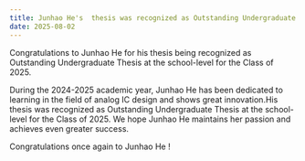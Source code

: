 ```yaml
---
title: Junhao He's  thesis was recognized as Outstanding Undergraduate Thesis at the school-level  for the Class of 2025.
date: 2025-08-02
---
```


Congratulations to Junhao He for his thesis being recognized as Outstanding Undergraduate Thesis at the school-level  for the Class of 2025.

<!--more-->

During the 2024-2025 academic year, Junhao He has been dedicated to learning in the field of analog IC design and shows great innovation.His thesis was recognized as Outstanding Undergraduate Thesis at the school-level  for the Class of 2025. We hope Junhao He maintains her passion and achieves even greater success.

Congratulations once again to Junhao He !

